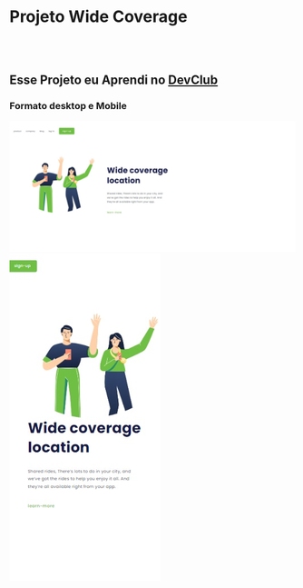 <h1>Projeto Wide Coverage</h1>
<br>
<br>
<h2>Esse Projeto eu Aprendi no <a href="https://rodolfomori.com.br/devclub/"target="_blank">DevClub</a> </h2>
<h3>Formato desktop e Mobile</h3>
<img src="https://github.com/Verneloira/Wide-Coverage/blob/main/img/wide%20desktop.jpg?raw=true">
<img src="https://github.com/Verneloira/Wide-Coverage/blob/main/img/wide%20mobile.jpg?raw=true">